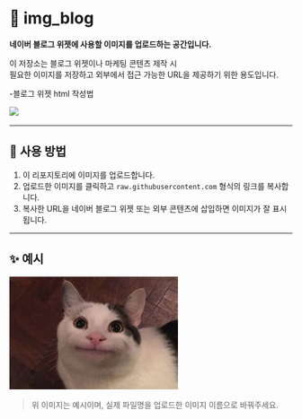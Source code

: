 # 📸 img_blog

**네이버 블로그 위젯에 사용할 이미지를 업로드하는 공간입니다.**

이 저장소는 블로그 위젯이나 마케팅 콘텐츠 제작 시  
필요한 이미지를 저장하고 외부에서 접근 가능한 URL을 제공하기 위한 용도입니다.

-블로그 위젯 html 작성법

<a target="_blank" href="이동할 페이지 링크">

<img src="이미지 링크"></a>

---

## 🔧 사용 방법
1. 이 리포지토리에 이미지를 업로드합니다.
2. 업로드한 이미지를 클릭하고 `raw.githubusercontent.com` 형식의 링크를 복사합니다.
3. 복사한 URL을 네이버 블로그 위젯 또는 외부 콘텐츠에 삽입하면 이미지가 잘 표시됩니다.

---

## ✨ 예시
<img src="https://raw.githubusercontent.com/syeon00/img_blog/main/Ollie.jpg" width="300"/>

> 위 이미지는 예시이며, 실제 파일명을 업로드한 이미지 이름으로 바꿔주세요.
